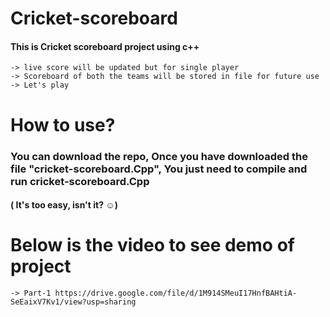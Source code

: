 # Cricket-scoreboard

#### This is Cricket scoreboard project using c++ 
  
    -> live score will be updated but for single player
    -> Scoreboard of both the teams will be stored in file for future use 
    -> Let's play

# How to use?
### You can download the repo, Once you have downloaded the file "cricket-scoreboard.Cpp", You just need to compile and run cricket-scoreboard.Cpp
#### ( It's too easy, isn't it? ☺)

# Below is the video to see demo of project

    -> Part-1 https://drive.google.com/file/d/1M914SMeuI17HnfBAHtiA-SeEaixV7Kv1/view?usp=sharing


